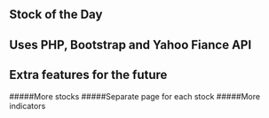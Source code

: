 ## Stock of the Day 

## Uses PHP, Bootstrap and Yahoo Fiance API

## Extra features for the future

#####More stocks
#####Separate page for each stock
#####More indicators

